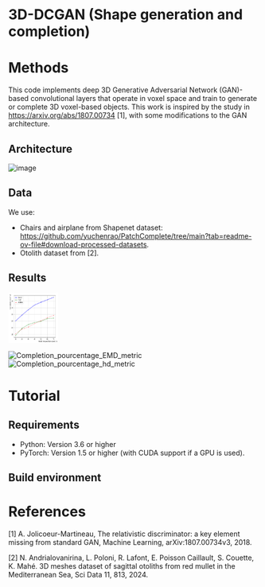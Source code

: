 # 3D-DCGAN (Shape generation and completion)

# Methods
This code implements deep 3D Generative Adversarial Network (GAN)-based convolutional layers that operate in voxel space and train to generate or complete 3D voxel-based objects. This work is inspired by the study in https://arxiv.org/abs/1807.00734 [1], with some modifications to the GAN architecture.
## Architecture

![image](https://github.com/user-attachments/assets/62945467-d054-4d52-b369-1d9c0d79f1c8)

## Data
We use:
- Chairs and airplane from Shapenet dataset: https://github.com/yuchenrao/PatchComplete/tree/main?tab=readme-ov-file#download-processed-datasets.
- Otolith dataset from [2].
## Results
<img src="https://github.com/yahyahamdi-lab/3D-DCGAN/blob/main/Completion_pourcentage_cd_metric.PNG" width=100 height=100 />

![Completion_pourcentage_EMD_metric](https://github.com/user-attachments/assets/8bb8d061-0e96-447f-90dd-facb4fb97133)
![Completion_pourcentage_hd_metric](https://github.com/user-attachments/assets/49b36ea1-d75a-47c4-b1d7-fa88b782ef3b)

# Tutorial
## Requirements
- Python: Version 3.6 or higher
- PyTorch: Version 1.5 or higher (with CUDA support if a GPU is used).
## Build environment

# References
[1] A. Jolicoeur-Martineau, The relativistic discriminator: a key element missing from standard GAN, Machine Learning, arXiv:1807.00734v3, 2018.

[2] N. Andrialovanirina, L. Poloni, R. Lafont, E. Poisson Caillault, S. Couette, K. Mahé. 3D meshes dataset of sagittal otoliths from red mullet in the Mediterranean Sea, Sci Data
11, 813, 2024.

